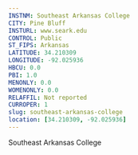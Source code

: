 ```yaml
---
INSTNM: Southeast Arkansas College
CITY: Pine Bluff
INSTURL: www.seark.edu
CONTROL: Public
ST_FIPS: Arkansas
LATITUDE: 34.210309
LONGITUDE: -92.025936
HBCU: 0.0
PBI: 1.0
MENONLY: 0.0
WOMENONLY: 0.0
RELAFFIL: Not reported
CURROPER: 1
slug: southeast-arkansas-college
location: [34.210309, -92.025936]
---
```

Southeast Arkansas College